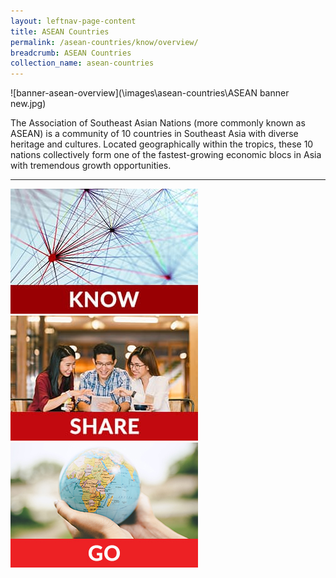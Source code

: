 ```yaml
---
layout: leftnav-page-content
title: ASEAN Countries
permalink: /asean-countries/know/overview/
breadcrumb: ASEAN Countries
collection_name: asean-countries
---
```


![banner-asean-overview](\images\asean-countries\ASEAN banner new.jpg)

The Association of Southeast Asian Nations (more commonly known as ASEAN) is a community of 10 countries in Southeast Asia with diverse heritage and cultures. Located geographically within the tropics, these 10 nations collectively form one of the fastest-growing economic blocs in Asia with tremendous growth opportunities.

---

<div>
	<div class="row is-multiline">
		<div class="col is-one-third-desktop is-one-third-tablet">
			<a href="/asean-countries/know/overview-of-asean-countries"><img src="/images/asean-countries/Know-Test-1.jpg" alt="Know ASEAN Countries"></a>
		</div>
		<div class="col is-one-third-desktop is-one-third-tablet">
			<a href="/asean-countries/share/what-young-people-say/"><img src="/images/asean-countries/Share-Test-1.jpg" alt="Share ASEAN Countries"></a>
		</div>
		<div class="col is-one-third-desktop is-one-third-tablet">
			<a href="/asean-countries/go/for-students/"><img src="/images/asean-countries/Go-Home-Icon.jpg" alt="Go ASEAN Countries"></a>
		</div>
	</div>
</div>
